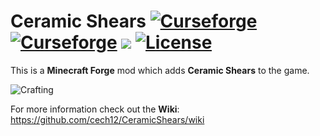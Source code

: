 # Ceramic Shears [![Curseforge](http://cf.way2muchnoise.eu/full_ceramic-shears_downloads.svg)](https://www.curseforge.com/minecraft/mc-mods/ceramic-shears) [![Curseforge](http://cf.way2muchnoise.eu/versions/For%20MC_ceramic-shears_all.svg)](https://www.curseforge.com/minecraft/mc-mods/ceramic-shears/files)  [![](https://img.shields.io/discord/752506676719910963.svg?style=flat&color=informational&logo=discord&label=Discord)](https://discord.gg/gRUFH5t) [![License](https://img.shields.io/github/license/cech12/CeramicShears)](http://opensource.org/licenses/MIT)

This is a **Minecraft Forge** mod which adds **Ceramic Shears** to the game.

![Crafting](https://raw.githubusercontent.com/cech12/CeramicShears/1.16/material/crafting.png)
           
For more information check out the **Wiki**: https://github.com/cech12/CeramicShears/wiki